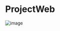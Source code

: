 # ProjectWeb

![image](https://user-images.githubusercontent.com/44236873/200820233-95703551-f706-41c5-884c-a0cf8c1d0ddf.png)

